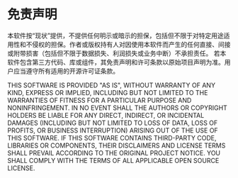 # 免责声明

本软件按“现状”提供，不提供任何明示或暗示的担保，包括但不限于对特定用途适用性和不侵权的担保。作者或版权持有人对因使用本软件而产生的任何直接、间接或附带损害（包括但不限于数据损失、利润损失或业务中断）不承担责任。
若本软件包含第三方代码、库或组件，其免责声明和许可条款以原始项目声明为准。用户应当遵守所有适用的开源许可证条款。

THIS SOFTWARE IS PROVIDED "AS IS", WITHOUT WARRANTY OF ANY KIND, EXPRESS OR IMPLIED, INCLUDING BUT NOT LIMITED TO THE WARRANTIES OF FITNESS FOR A PARTICULAR PURPOSE AND NONINFRINGEMENT. IN NO EVENT SHALL THE AUTHORS OR COPYRIGHT HOLDERS BE LIABLE FOR ANY DIRECT, INDIRECT, OR INCIDENTAL DAMAGES (INCLUDING BUT NOT LIMITED TO LOSS OF DATA, LOSS OF PROFITS, OR BUSINESS INTERRUPTION) ARISING OUT OF THE USE OF THIS SOFTWARE.
IF THIS SOFTWARE CONTAINS THIRD-PARTY CODE, LIBRARIES OR COMPONENTS, THEIR DISCLAIMERS AND LICENSE TERMS SHALL PREVAIL ACCORDING TO THE ORIGINAL PROJECT NOTICE. YOU SHALL COMPLY WITH THE TERMS OF ALL APPLICABLE OPEN SOURCE LICENSE.
